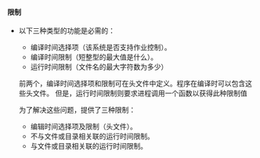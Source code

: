 #### 限制

* 以下三种类型的功能是必需的：

  * 编译时间选择项（该系统是否支持作业控制）。
  * 编译时间限制（短整型的最大值是什么）。
  * 运行时间限制（文件名的最大字符数为多少）

  前两个，编译时间选择项和限制可在头文件中定义。程序在编译时可以包含这些头文件。
  但是，运行时间限制则要求进程调用一个函数以获得此种限制值

  为了解决这些问题，提供了三种限制：

  * 编辑时间选择项及限制（头文件）。
  * 不与文件或目录相关联的运行时间限制。
  * 与文件或目录相关联的运行时间限制。

  ​
